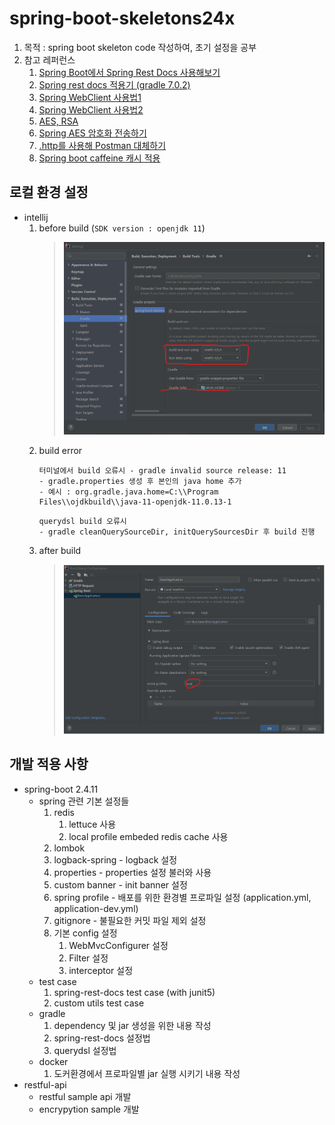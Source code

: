 # spring-boot-skeletons24x
1. 목적 : spring boot skeleton code 작성하여, 초기 설정을 공부
2. 참고 레퍼런스
    1. [Spring Boot에서 Spring Rest Docs 사용해보기](https://shinsunyoung.tistory.com/85)
    2. [Spring rest docs 적용기 (gradle 7.0.2)](https://velog.io/@max9106/Spring-Spring-rest-docs%EB%A5%BC-%EC%9D%B4%EC%9A%A9%ED%95%9C-%EB%AC%B8%EC%84%9C%ED%99%94)
    3. [Spring WebClient 사용법1](https://umbum.dev/1114)
    4. [Spring WebClient 사용법2](https://medium.com/@odysseymoon/spring-webclient-%EC%82%AC%EC%9A%A9%EB%B2%95-5f92d295edc0)
    5. [AES, RSA](https://velog.io/@osmdark/JAVA%EC%95%94%EB%B3%B5%ED%98%B8%ED%99%94)
    6. [Spring AES 암호화 전송하기](https://velog.io/@haerong22/HTTP-%EB%B0%94%EB%94%94-%EB%8D%B0%EC%9D%B4%ED%84%B0-%EC%95%94%ED%98%B8%ED%99%94-%EC%A0%84%EC%86%A1%ED%95%98%EA%B8%B0)
    7. [.http를 사용해 Postman 대체하기](https://jojoldu.tistory.com/266)
    8. [Spring boot caffeine 캐시 적용](https://blog.yevgnenll.me/posts/spring-boot-with-caffeine-cache)


## 로컬 환경 설정
* intellij
    1. before build (```SDK version : openjdk 11```)
       > ![.extensions](desc/before-build.png)
    2. build error
       ````
       터미널에서 build 오류시 - gradle invalid source release: 11
       - gradle.properties 생성 후 본인의 java home 추가
       - 예시 : org.gradle.java.home=C:\\Program Files\\ojdkbuild\\java-11-openjdk-11.0.13-1 
       ````
       ````
       querydsl build 오류시
       - gradle cleanQuerySourceDir, initQuerySourcesDir 후 build 진행
       ````
    3. after build
       > ![after-build.PNG](desc/after-build.png)


## 개발 적용 사항
* spring-boot 2.4.11
    * spring 관련 기본 설정들
      1. redis 
         1. lettuce 사용
         2. local profile embeded redis cache 사용
      2. lombok
      3. logback-spring - logback 설정
      4. properties - properties 설정 불러와 사용
      5. custom banner - init banner 설정
      6. spring profile - 배포를 위한 환경별 프로파일 설정 (application.yml, application-dev.yml)
      7. gitignore - 불필요한 커밋 파일 제외 설정
      8. 기본 config 설정
         1. WebMvcConfigurer 설정
         2. Filter 설정
         3. interceptor 설정
    * test case
      1. spring-rest-docs test case (with junit5)
      2. custom utils test case
    * gradle
      1. dependency 및 jar 생성을 위한 내용 작성
      2. spring-rest-docs 설정법 
      3. querydsl 설정법
    * docker
      1. 도커환경에서 프로파일별 jar 실행 시키기 내용 작성
* restful-api
    * restful sample api 개발
    * encrypytion sample 개발 
    